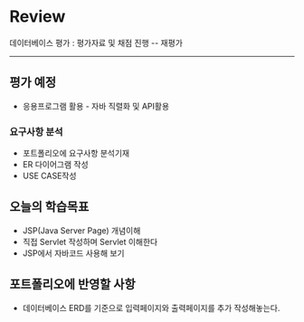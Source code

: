 # Review

데이터베이스 평가 : 평가자료 및 채점 진행 -- 재평가


-----------------------------------------------------

## 평가 예정
- 응용프로그램 활용 - 자바 직렬화 및 API활용

### 요구사항 분석
- 포트폴리오에 요구사항 분석기재
- ER 다이어그램 작성
- USE CASE작성

## 오늘의 학습목표
- JSP(Java Server Page) 개념이해
- 직접 Servlet 작성하며 Servlet 이해한다
- JSP에서 자바코드 사용해 보기

## 포트폴리오에 반영할 사항
- 데이터베이스 ERD를 기준으로 입력페이지와 출력페이지를 추가 작성해놓는다.
